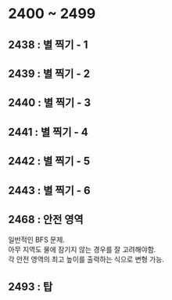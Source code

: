 # 2400 ~ 2499


## 2438 : 별 찍기 - 1

## 2439 : 별 찍기 - 2

## 2440 : 별 찍기 - 3

## 2441 : 별 찍기 - 4

## 2442 : 별 찍기 - 5

## 2443 : 별 찍기 - 6

## 2468 : 안전 영역
일반적인 BFS 문제.   
아무 지역도 물에 잠기지 않는 경우를 잘 고려해야함.  
각 안전 영역의 최고 높이를 출력하는 식으로 변형 가능.

## 2493 : 탑
